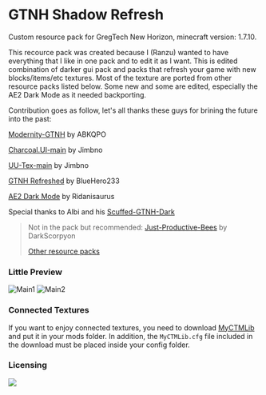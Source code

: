 # GTNH Shadow Refresh
  Custom resource pack for GregTech New Horizon, minecraft version: 1.7.10.

  This recource pack was created because I (Ranzu) wanted to have everything that I like in one pack and to edit it as I want. This is edited combination of darker gui pack and packs that refresh your game with new blocks/items/etc textures. Most of the texture are ported from other resource packs listed below. Some new and some are edited, especially the AE2 Dark Mode as it needed backporting. 
  
Contribution goes as follow, let's all thanks these guys for brining the future into the past:

[Modernity-GTNH](https://github.com/ABKQPO/Modernity-GTNH) by ABKQPO

[Charcoal.UI-main](https://github.com/Jimbno/Charcoal.UI) by Jimbno

[UU-Tex-main](https://github.com/Jimbno/UU-Tex) by Jimbno

[GTNH Refreshed](https://github.com/BlueHero233/GTNHRefreshed) by BlueHero233

[AE2 Dark Mode](https://www.curseforge.com/minecraft/texture-packs/ae2-dark-mode) by Ridanisaurus

Special thanks to Albi and his [Scuffed-GTNH-Dark](https://github.com/Flanisch/Scuffed-GTNH-Dark)
> Not in the pack but recommended:
[Just-Productive-Bees](https://github.com/DarkScorpyon/Just-Productive-Bees-) by DarkScorpyon
> 
> [Other resource packs](https://gtnh.miraheze.org/wiki/Resource_Packs)

### Little Preview
![Main1](https://github.com/user-attachments/assets/d6308ba6-1a10-4df6-b668-59b9297e9a0f)
![Main2](https://github.com/user-attachments/assets/70a4fffe-f33f-4ae3-a087-98a1916ac7de)

### Connected Textures
If you want to enjoy connected textures, you need to download [MyCTMLib](https://github.com/ABKQPO/MyCTMLib) and put it in your mods folder. In addition, the `MyCTMLib.cfg` file included in the download must be placed inside your config folder.

### Licensing

[![](https://img.shields.io/badge/License-CC%20BY--NC--SA%204.0-yellow.svg?style=flat-square)](https://creativecommons.org/licenses/by-nc-sa/4.0/)

